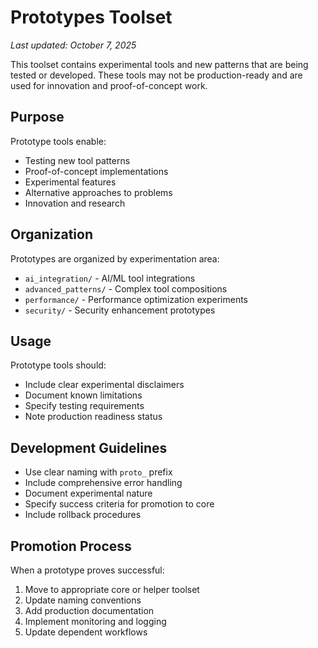# Prototypes Toolset

*Last updated: October 7, 2025*

This toolset contains experimental tools and new patterns that are being tested or developed. These tools may not be production-ready and are used for innovation and proof-of-concept work.

## Purpose

Prototype tools enable:
- Testing new tool patterns
- Proof-of-concept implementations
- Experimental features
- Alternative approaches to problems
- Innovation and research

## Organization

Prototypes are organized by experimentation area:
- `ai_integration/` - AI/ML tool integrations
- `advanced_patterns/` - Complex tool compositions
- `performance/` - Performance optimization experiments
- `security/` - Security enhancement prototypes

## Usage

Prototype tools should:
- Include clear experimental disclaimers
- Document known limitations
- Specify testing requirements
- Note production readiness status

## Development Guidelines

- Use clear naming with `proto_` prefix
- Include comprehensive error handling
- Document experimental nature
- Specify success criteria for promotion to core
- Include rollback procedures

## Promotion Process

When a prototype proves successful:
1. Move to appropriate core or helper toolset
2. Update naming conventions
3. Add production documentation
4. Implement monitoring and logging
5. Update dependent workflows